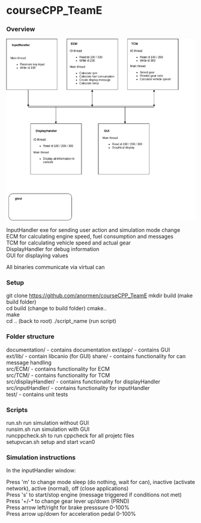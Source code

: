 <h1>courseCPP_TeamE</h1>

<h3>Overview</h3>  

![](https://github.com/anormen/courseCPP_TeamE/blob/main/documentation/system_overview.png "System overview")

InputHandler exe for sending user action and simulation mode change  
ECM for calculating engine speed, fuel consumption and messages  
TCM for calculating vehicle speed and actual gear  
DisplayHandler for debug information  
GUI for displaying values  
  
All binaries communicate via virtual can  

<h3>Setup</h3>   

git clone https://github.com/anormen/courseCPP_TeamE
mkdir build (make build folder)  
cd build (change to build folder)
cmake..  
make  
cd .. (back to root)
./script_name  (run script)

<h3>Folder structure</h3>  

documentation/      - contains documentation
ext/app/            - contains GUI  
ext/lib/            - contain libcanio (for GUI)
share/              - contains functionality for can message handling   
src/ECM/            - contains functionality for ECM  
src/TCM/            - contains functionality for TCM  
src/displayHandler/ - contains functionality for displayHandler  
src/inputHandler/   - contains functionality for inputHandler   
test/               - contains unit tests   


<h3>Scripts</h3>  

run.sh run simulation without GUI  
runsim.sh run simulation with GUI  
runcppcheck.sh to run cppcheck for all projetc files  
setupvcan.sh setup and start vcan0  

<h3>Simulation instructions</h3>  

In the inputHandler window:  

Press 'm' to change mode sleep (do nothing, wait for can), inactive (activate network), active (normal), off (close applications)  
Press 's' to start/stop engine (message triggered if conditions not met)  
Press '+/-* to change gear lever up/down (PRND)  
Press arrow left/right for brake presssure 0-100%   
Press arrow up/down for acceleration pedal 0-100%  
